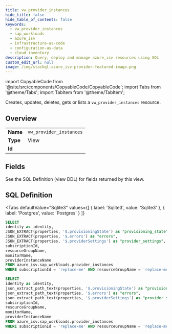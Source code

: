 ```yaml
--- 
title: vw_provider_instances
hide_title: false
hide_table_of_contents: false
keywords:
  - vw_provider_instances
  - sap_workloads
  - azure_isv
  - infrastructure-as-code
  - configuration-as-data
  - cloud inventory
description: Query, deploy and manage azure_isv resources using SQL
custom_edit_url: null
image: /img/stackql-azure_isv-provider-featured-image.png
---
```


import CopyableCode from '@site/src/components/CopyableCode/CopyableCode';
import Tabs from '@theme/Tabs';
import TabItem from '@theme/TabItem';

Creates, updates, deletes, gets or lists a <code>vw_provider_instances</code> resource.

## Overview
<table><tbody>
<tr><td><b>Name</b></td><td><code>vw_provider_instances</code></td></tr>
<tr><td><b>Type</b></td><td>View</td></tr>
<tr><td><b>Id</b></td><td><CopyableCode code="azure_isv.sap_workloads.vw_provider_instances" /></td></tr>
</tbody></table>

## Fields

See the SQL Definition (view DDL) for fields returned by this view.

## SQL Definition

<Tabs
defaultValue="Sqlite3"
values={[
{ label: 'Sqlite3', value: 'Sqlite3' },
{ label: 'Postgres', value: 'Postgres' }
]}
>
<TabItem value="Sqlite3">

```sql
SELECT
identity as identity,
JSON_EXTRACT(properties, '$.provisioningState') as "provisioning_state",
JSON_EXTRACT(properties, '$.errors') as "errors",
JSON_EXTRACT(properties, '$.providerSettings') as "provider_settings",
subscriptionId,
resourceGroupName,
monitorName,
providerInstanceName
FROM azure_isv.sap_workloads.provider_instances
WHERE subscriptionId = 'replace-me' AND resourceGroupName = 'replace-me' AND monitorName = 'replace-me';
```

</TabItem>
<TabItem value="Postgres">

```sql
SELECT
identity as identity,
json_extract_path_text(properties, '$.provisioningState') as "provisioning_state",
json_extract_path_text(properties, '$.errors') as "errors",
json_extract_path_text(properties, '$.providerSettings') as "provider_settings",
subscriptionId,
resourceGroupName,
monitorName,
providerInstanceName
FROM azure_isv.sap_workloads.provider_instances
WHERE subscriptionId = 'replace-me' AND resourceGroupName = 'replace-me' AND monitorName = 'replace-me';
```

</TabItem>
</Tabs>
